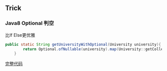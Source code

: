 ## Trick 

### Java8 Optional 判空

比If Else更优雅
```java
public static String getUniversityWithOptional(University university){
        return Optional.ofNullable(university).map(University::getCollege).map(College::getDepartment).map(Department::getName).orElse(null);
    }
```
[完整代码](./src/main/java/RemoveIfElseNPE.java)